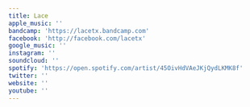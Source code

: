 ```yaml
---
title: Lace
apple_music: ''
bandcamp: 'https://lacetx.bandcamp.com'
facebook: 'http://facebook.com/lacetx'
google_music: ''
instagram: ''
soundcloud: ''
spotify: 'https://open.spotify.com/artist/45OivHdVAeJKjQydLKMK8f'
twitter: ''
website: ''
youtube: ''
---
```

